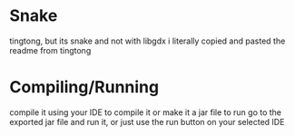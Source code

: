 # Snake
tingtong, but its snake and not with libgdx
i literally copied and pasted the readme from tingtong
# Compiling/Running
compile it using your IDE to compile it or make it a jar file to run go to the exported jar file and run it, or just use the run button on your selected IDE
